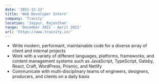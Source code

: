 ```yaml
---
date: '2021-12-13'
title: 'Web Developer Intern'
company: 'Tranity'
location: 'Jaipur, Rajasthan'
range: 'December 2021 - April 2022'
url: 'https://www.trainity.in/'
---
```


- Write modern, performant, maintainable code for a diverse array of client and internal projects
- Work with a variety of different languages, platforms, frameworks, and content management systems such as JavaScript, TypeScript, Gatsby, React, Craft, WordPress, Prismic, and Netlify
- Communicate with multi-disciplinary teams of engineers, designers, producers, and clients on a daily basis
